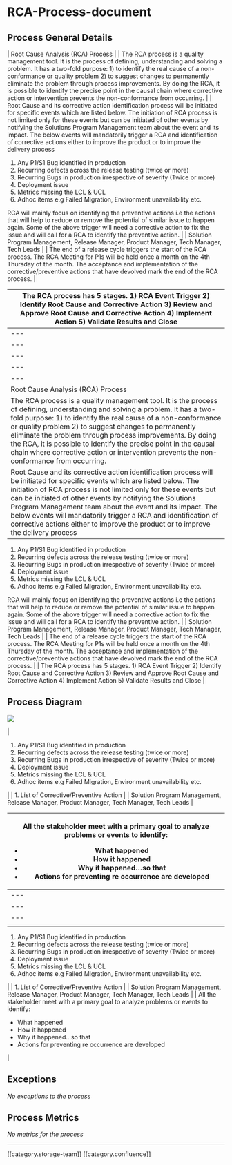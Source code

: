 # RCA-Process-document

## Process General Details

\| Root Cause Analysis (RCA) Process | | The RCA process is a quality management tool. It is the process of defining, understanding and solving a problem. It has a two-fold purpose: 1) to identify the real cause of a non-conformance or quality problem 2) to suggest changes to permanently eliminate the problem through process improvements. By doing the RCA, it is possible to identify the precise point in the causal chain where corrective action or intervention prevents the non-conformance from occurring. | | Root Cause and its corrective action identification process will be initiated for specific events which are listed below. The initiation of RCA process is not limited only for these events but can be initiated of other events by notifying the Solutions Program Management team about the event and its impact. The below events will mandatorily trigger a RCA and identification of corrective actions either to improve the product or to improve the delivery process&#x20;

1. Any P1/S1 Bug identified in production
2. Recurring defects across the release testing (twice or more)
3. Recurring Bugs in production irrespective of severity (Twice or more)
4. Deployment issue
5. Metrics missing the LCL & UCL
6. Adhoc items e.g Failed Migration, Environment unavailability etc.

RCA will mainly focus on identifying the preventive actions i.e the actions that will help to reduce or remove the potential of similar issue to happen again. Some of the above trigger will need a corrective action to fix the issue and will call for a RCA to identify the preventive action. | | Solution Program Management, Release Manager, Product Manager, Tech Manager, Tech Leads | | The end of a release cycle triggers the start of the RCA process. The RCA Meeting for P1s will be held once a month on the 4th Thursday of the month. The acceptance and implementation of the corrective/preventive actions that have devolved mark the end of the RCA process. |

| The RCA process has 5 stages. 1) RCA Event Trigger 2) Identify Root Cause and Corrective Action 3) Review and Approve Root Cause and Corrective Action 4) Implement Action 5) Validate Results and Close                                                                                                                                                                                                                                                                            |
| ----------------------------------------------------------------------------------------------------------------------------------------------------------------------------------------------------------------------------------------------------------------------------------------------------------------------------------------------------------------------------------------------------------------------------------------------------------------------------------- |
| ---                                                                                                                                                                                                                                                                                                                                                                                                                                                                                 |
| ---                                                                                                                                                                                                                                                                                                                                                                                                                                                                                 |
| ---                                                                                                                                                                                                                                                                                                                                                                                                                                                                                 |
| ---                                                                                                                                                                                                                                                                                                                                                                                                                                                                                 |
| ---                                                                                                                                                                                                                                                                                                                                                                                                                                                                                 |
| Root Cause Analysis (RCA) Process                                                                                                                                                                                                                                                                                                                                                                                                                                                   |
| The RCA process is a quality management tool. It is the process of defining, understanding and solving a problem. It has a two-fold purpose: 1) to identify the real cause of a non-conformance or quality problem 2) to suggest changes to permanently eliminate the problem through process improvements. By doing the RCA, it is possible to identify the precise point in the causal chain where corrective action or intervention prevents the non-conformance from occurring. |
| Root Cause and its corrective action identification process will be initiated for specific events which are listed below. The initiation of RCA process is not limited only for these events but can be initiated of other events by notifying the Solutions Program Management team about the event and its impact. The below events will mandatorily trigger a RCA and identification of corrective actions either to improve the product or to improve the delivery process      |

1. Any P1/S1 Bug identified in production
2. Recurring defects across the release testing (twice or more)
3. Recurring Bugs in production irrespective of severity (Twice or more)
4. Deployment issue
5. Metrics missing the LCL & UCL
6. Adhoc items e.g Failed Migration, Environment unavailability etc.

RCA will mainly focus on identifying the preventive actions i.e the actions that will help to reduce or remove the potential of similar issue to happen again. Some of the above trigger will need a corrective action to fix the issue and will call for a RCA to identify the preventive action. | | Solution Program Management, Release Manager, Product Manager, Tech Manager, Tech Leads | | The end of a release cycle triggers the start of the RCA process. The RCA Meeting for P1s will be held once a month on the 4th Thursday of the month. The acceptance and implementation of the corrective/preventive actions that have devolved mark the end of the RCA process. | | The RCA process has 5 stages. 1) RCA Event Trigger 2) Identify Root Cause and Corrective Action 3) Review and Approve Root Cause and Corrective Action 4) Implement Action 5) Validate Results and Close |

## Process Diagram

![](../../../../Others/ekstepprocess-ind-unknown/images/storage/image2019-7-29\_15-31-20.png)

|

1. Any P1/S1 Bug identified in production
2. Recurring defects across the release testing (twice or more)
3. Recurring Bugs in production irrespective of severity (Twice or more)
4. Deployment issue
5. Metrics missing the LCL & UCL
6. Adhoc items e.g Failed Migration, Environment unavailability etc.

\| | 1. List of Corrective/Preventive Action | | Solution Program Management, Release Manager, Product Manager, Tech Manager, Tech Leads |

| <p>All the stakeholder meet with a primary goal to analyze problems or events to identify:</p><ul><li>What happened</li><li>How it happened</li><li>Why it happened…so that</li><li>Actions for preventing re occurrence are developed</li></ul> |
| ------------------------------------------------------------------------------------------------------------------------------------------------------------------------------------------------------------------------------------------------ |
| ---                                                                                                                                                                                                                                              |
| ---                                                                                                                                                                                                                                              |
| ---                                                                                                                                                                                                                                              |
|                                                                                                                                                                                                                                                  |

1. Any P1/S1 Bug identified in production
2. Recurring defects across the release testing (twice or more)
3. Recurring Bugs in production irrespective of severity (Twice or more)
4. Deployment issue
5. Metrics missing the LCL & UCL
6. Adhoc items e.g Failed Migration, Environment unavailability etc.

\| | 1. List of Corrective/Preventive Action | | Solution Program Management, Release Manager, Product Manager, Tech Manager, Tech Leads | | All the stakeholder meet with a primary goal to analyze problems or events to identify:

* What happened
* How it happened
* Why it happened…so that
* Actions for preventing re occurrence are developed

|

## Exceptions&#x20;

_No exceptions to the process_

## Process Metrics

_No metrics for the process_

***

\[\[category.storage-team]] \[\[category.confluence]]
